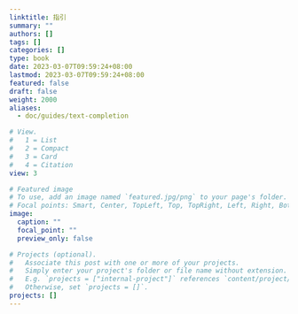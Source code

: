 ```yaml
---
linktitle: 指引
summary: ""
authors: []
tags: []
categories: []
type: book
date: 2023-03-07T09:59:24+08:00
lastmod: 2023-03-07T09:59:24+08:00
featured: false
draft: false
weight: 2000
aliases:
  - doc/guides/text-completion

# View.
#   1 = List
#   2 = Compact
#   3 = Card
#   4 = Citation
view: 3

# Featured image
# To use, add an image named `featured.jpg/png` to your page's folder.
# Focal points: Smart, Center, TopLeft, Top, TopRight, Left, Right, BottomLeft, Bottom, BottomRight.
image:
  caption: ""
  focal_point: ""
  preview_only: false

# Projects (optional).
#   Associate this post with one or more of your projects.
#   Simply enter your project's folder or file name without extension.
#   E.g. `projects = ["internal-project"]` references `content/project/deep-learning/index.md`.
#   Otherwise, set `projects = []`.
projects: []
---
```

